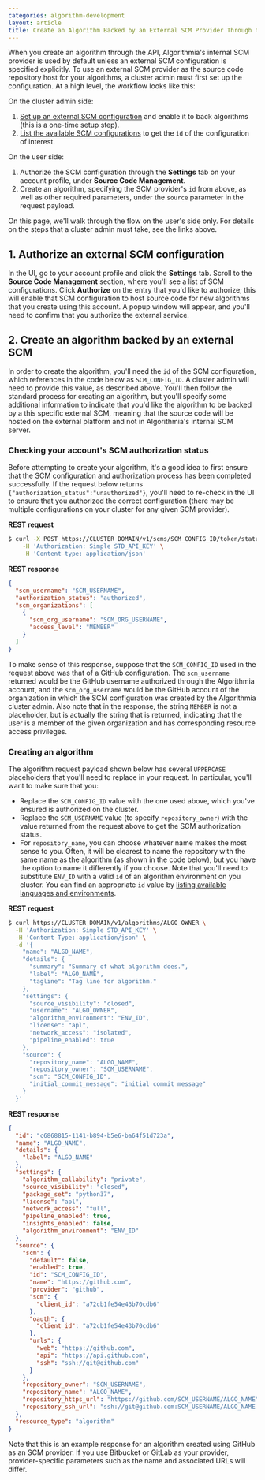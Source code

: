 ```yaml
---
categories: algorithm-development
layout: article
title: Create an Algorithm Backed by an External SCM Provider Through the API
---
```


When you create an algorithm through the API, Algorithmia's internal SCM provider is used by default unless an external SCM configuration is specified explicitly. To use an external SCM provider as the source code repository host for your algorithms, a cluster admin must first set up the configuration. At a high level, the workflow looks like this:

On the cluster admin side:

1.  [Set up an external SCM configuration](/developers/administration/admin-panel/source-code-management/#creating-scm-configurations) and enable it to back algorithms (this is a one-time setup step).
2.  [List the available SCM configurations](/developers/administration/scm-config/source-code-management-bitbucket-server-api/#listing-scm-configurations) to get the `id` of the configuration of interest.

On the user side:

1.  Authorize the SCM configuration through the **Settings** tab on your account profile, under **Source Code Management**.
2.  Create an algorithm, specifying the SCM provider's `id` from above, as well as other required parameters, under the `source` parameter in the request payload.

On this page, we'll walk through the flow on the user's side only. For details on the steps that a cluster admin must take, see the links above.

## 1. Authorize an external SCM configuration

In the UI, go to your account profile and click the **Settings** tab. Scroll to the **Source Code Management** section, where you'll see a list of SCM configurations. Click **Authorize** on the entry that you'd like to authorize; this will enable that SCM configuration to host source code for new algorithms that you create using this account. A popup window will appear, and you'll need to confirm that you authorize the external service.

## 2. Create an algorithm backed by an external SCM

In order to create the algorithm, you'll need the `id` of the SCM configuration, which references in the code below as `SCM_CONFIG_ID`. A cluster admin will need to provide this value, as described above. You'll then follow the standard process for creating an algorithm, but you'll specify some additional information to indicate that you'd like the algorithm to be backed by a this specific external SCM, meaning that the source code will be hosted on the external platform and not in Algorithmia's internal SCM server.

### Checking your account's SCM authorization status

Before attempting to create your algorithm, it's a good idea to first ensure that the SCM configuration and authorization process has been completed successfully. If the request below returns `{"authorization_status":"unauthorized"}`, you'll need to re-check in the UI to ensure that you authorized the correct configuration (there may be multiple configurations on your cluster for any given SCM provider).

**REST request**

```bash
$ curl -X POST https://CLUSTER_DOMAIN/v1/scms/SCM_CONFIG_ID/token/status \
    -H 'Authorization: Simple STD_API_KEY' \
    -H 'Content-type: application/json'
```

**REST response**

```json
{
  "scm_username": "SCM_USERNAME",
  "authorization_status": "authorized",
  "scm_organizations": [
    {
      "scm_org_username": "SCM_ORG_USERNAME",
      "access_level": "MEMBER"
    }
  ]
}
```

To make sense of this response, suppose that the `SCM_CONFIG_ID` used in the request above was that of a GitHub configuration. The `scm_username` returned would be the GitHub username authorized through the Algorithmia account, and the `scm_org_username` would be the GitHub account of the organization in which the SCM configuration was created by the Algorithmia cluster admin. Also note that in the response, the string `MEMBER` is not a placeholder, but is actually the string that is returned, indicating that the user is a member of the given organization and has corresponding resource access privileges.

### Creating an algorithm

The algorithm request payload shown below has several `UPPERCASE` placeholders that you'll need to replace in your request. In particular, you'll want to make sure that you:

*   Replace the `SCM_CONFIG_ID` value with the one used above, which you've ensured is authorized on the cluster.
*   Replace the `SCM_USERNAME` value (to specify `repository_owner`) with the value returned from the request above to get the SCM authorization status.
*   For `repository_name`, you can choose whatever name makes the most sense to you. Often, it will be clearest to name the repository with the same name as the algorithm (as shown in the code below), but you have the option to name it differently if you choose. Note that you'll need to substitute `ENV_ID` with a valid `id` of an algorithm environment on you cluster. You can find an appropriate `id` value by [listing available languages and environments](/developers/algorithm-development/environments#option-b-using-rest-requests-directly).

**REST request**

```bash
$ curl https://CLUSTER_DOMAIN/v1/algorithms/ALGO_OWNER \
  -H 'Authorization: Simple STD_API_KEY' \
  -H 'Content-Type: application/json' \
  -d '{
    "name": "ALGO_NAME",
    "details": {
      "summary": "Summary of what algorithm does.",
      "label": "ALGO_NAME",
      "tagline": "Tag line for algorithm."
    },
    "settings": {
      "source_visibility": "closed",
      "username": "ALGO_OWNER",
      "algorithm_environment": "ENV_ID",
      "license": "apl",
      "network_access": "isolated",
      "pipeline_enabled": true
    },
    "source": {
      "repository_name": "ALGO_NAME",
      "repository_owner": "SCM_USERNAME",
      "scm": "SCM_CONFIG_ID",
      "initial_commit_message": "initial commit message"
    }
  }'
```

**REST response**

```json
{
  "id": "c6868815-1141-b894-b5e6-ba64f51d723a",
  "name": "ALGO_NAME",
  "details": {
    "label": "ALGO_NAME"
  },
  "settings": {
    "algorithm_callability": "private",
    "source_visibility": "closed",
    "package_set": "python37",
    "license": "apl",
    "network_access": "full",
    "pipeline_enabled": true,
    "insights_enabled": false,
    "algorithm_environment": "ENV_ID"
  },
  "source": {
    "scm": {
      "default": false,
      "enabled": true,
      "id": "SCM_CONFIG_ID",
      "name": "https://github.com",
      "provider": "github",
      "scm": {
        "client_id": "a72cb1fe54e43b70cdb6"
      },
      "oauth": {
        "client_id": "a72cb1fe54e43b70cdb6"
      },
      "urls": {
        "web": "https://github.com",
        "api": "https://api.github.com",
        "ssh": "ssh://git@github.com"
      }
    },
    "repository_owner": "SCM_USERNAME",
    "repository_name": "ALGO_NAME",
    "repository_https_url": "https://github.com/SCM_USERNAME/ALGO_NAME",
    "repository_ssh_url": "ssh://git@github.com:SCM_USERNAME/ALGO_NAME.git"
  },
  "resource_type": "algorithm"
}
```

Note that this is an example response for an algorithm created using GitHub as an SCM provider. If you use Bitbucket or GitLab as your provider, provider-specific parameters such as the name and associated URLs will differ.

